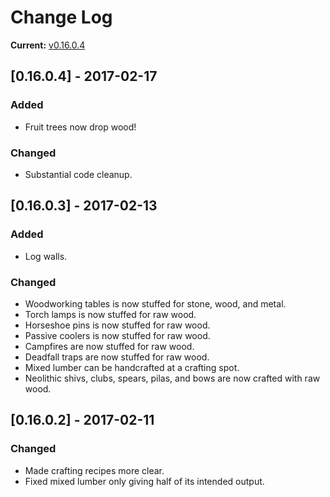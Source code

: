 # Change Log

**Current:** [v0.16.0.4](https://github.com/Qwynn/ExpandedWoodworkingVG/releases/tag/v0.16.0.4)

## [0.16.0.4] - 2017-02-17
### Added
- Fruit trees now drop wood!

### Changed
- Substantial code cleanup.

## [0.16.0.3] - 2017-02-13
### Added
- Log walls.

### Changed
- Woodworking tables is now stuffed for stone, wood, and metal.
- Torch lamps is now stuffed for raw wood.
- Horseshoe pins is now stuffed for raw wood.
- Passive coolers is now stuffed for raw wood.
- Campfires are now stuffed for raw wood.
- Deadfall traps are now stuffed for raw wood.
- Mixed lumber can be handcrafted at a crafting spot.
- Neolithic shivs, clubs, spears, pilas, and bows are now crafted with raw wood.

## [0.16.0.2] - 2017-02-11
### Changed
- Made crafting recipes more clear.
- Fixed mixed lumber only giving half of its intended output.
